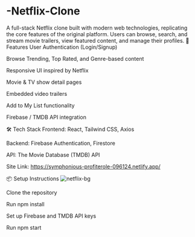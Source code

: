 # -Netflix-Clone
A full-stack Netflix clone built with modern web technologies, replicating the core features of the original platform. Users can browse, search, and stream movie trailers, view featured content, and manage their profiles.
🚀 Features
User Authentication (Login/Signup)

Browse Trending, Top Rated, and Genre-based content

Responsive UI inspired by Netflix

Movie & TV show detail pages

Embedded video trailers

Add to My List functionality

Firebase / TMDB API integration

🛠️ Tech Stack
Frontend: React, Tailwind CSS, Axios

Backend: Firebase Authentication, Firestore

API: The Movie Database (TMDB) API

Site Link: https://symphonious-profiterole-096124.netlify.app/

📦 Setup Instructions
![netflix-bg](https://github.com/user-attachments/assets/e8c51a34-684f-4fbf-9c36-b487ebfab2ac)

Clone the repository

Run npm install

Set up Firebase and TMDB API keys

Run npm start
